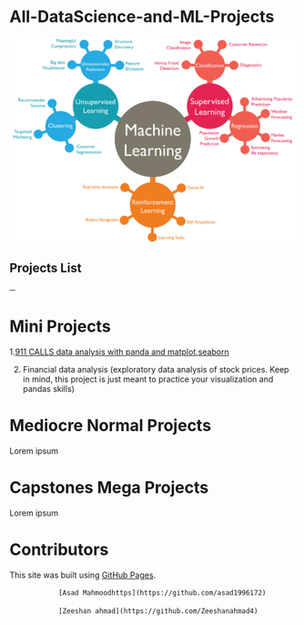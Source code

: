 # All-DataScience-and-ML-Projects
![alt text](https://github.com/Zeeshanahmad4/All-DataScience-and-ML-Projects/blob/master/Resources/machine-learning1.png)


## Projects List
─
 
# Mini Projects
1.[911 CALLS data analysis with panda and matplot,seaborn]() 

2. Financial data analysis (exploratory data analysis of stock prices. Keep in mind, this project is just meant to practice your visualization and pandas skills)



# Mediocre Normal Projects

Lorem ipsum


# Capstones Mega Projects

Lorem ipsum


# Contributors
This site was built using [GitHub Pages](https://pages.github.com/).

                [Asad Mahmoodhttps](https://github.com/asad1996172) 
              
                [Zeeshan ahmad](https://github.com/Zeeshanahmad4) 



